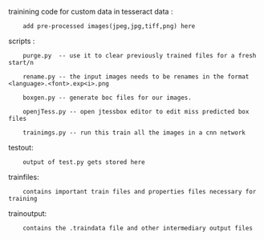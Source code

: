 trainining code for custom data in tesseract
data : 

        add pre-processed images(jpeg,jpg,tiff,png) here

scripts : 
        
        purge.py  -- use it to clear previously trained files for a fresh start/n
        
        rename.py -- the input images needs to be renames in the format <language>.<font>.exp<i>.png
        
        boxgen.py -- generate boc files for our images.
       
        openjTess.py -- open jtessbox editor to edit miss predicted box files
       
        trainimgs.py -- run this train all the images in a cnn network

testout:
        
        output of test.py gets stored here

trainfiles:
        
        contains important train files and properties files necessary for training

trainoutput:
       
        contains the .traindata file and other intermediary output files
